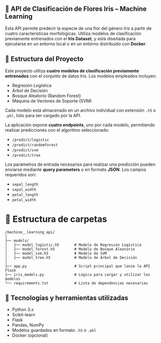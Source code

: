 
## 🌸 API de Clasificación de Flores Iris – Machine Learning

Esta API permite predecir la especie de una flor del género *Iris* a partir de cuatro características morfológicas. Utiliza modelos de clasificación previamente entrenados con el **Iris Dataset**, y está diseñada para ejecutarse en un entorno local o en un entorno distribuido con **Docker**.

## 🏢 Estructura del Proyecto

Este proyecto utiliza **cuatro modelos de clasificación previamente entrenados** con el conjunto de datos Iris. Los modelos empleados incluyen:  
- Regresión Logística  
- Árbol de Decisión  
- Bosque Aleatorio (Random Forest)  
- Máquina de Vectores de Soporte (SVM)

Cada modelo está almacenado en un archivo individual con extensión `.h5` o `.pkl`, listo para ser cargado por la API.

La aplicación expone **cuatro endpoints**, uno por cada modelo, permitiendo realizar predicciones con el algoritmo seleccionado:

- `/predict/logistic`  
- `/predict/randomforest`  
- `/predict/svm`  
- `/predict/tree`

Los parámetros de entrada necesarios para realizar una predicción pueden enviarse mediante **query parameters** o en formato **JSON**. Los campos requeridos son:

- `sepal_length`  
- `sepal_width`  
- `petal_length`  
- `petal_width`

# 📁 Estructura de carpetas


```
/machine__learning_api/
│
├── models/
│   ├── model_logistic.h5       # Modelo de Regresión Logística
│   ├── model_forest.h5         # Modelo de Bosque Aleatorio
│   ├── model_svm.h5            # Modelo de SVM
│   ├── model_tree.h5           # Modelo de Árbol de Decisión
│
├── app.py                      # Script principal que lanza la API Flask
├── iris_models.py              # Lógica para cargar y utilizar los modelos
└── requirements.txt            # Lista de dependencias necesarias
```

## 🧰 Tecnologías y herramientas utilizadas

- Python 3.x  
- Scikit-learn  
- Flask  
- Pandas, NumPy  
- Modelos guardados en formato `.h5` o `.pkl`  
- Docker (opcional)
